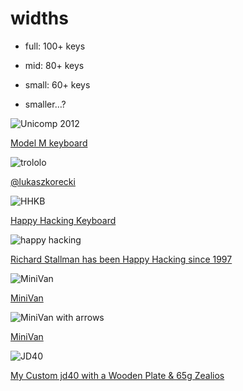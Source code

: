 # widths

* full: 100+ keys
<!-- .element: class="fragment" -->
* mid: 80+ keys
<!-- .element: class="fragment" -->
* small: 60+ keys
<!-- .element: class="fragment" -->
* smaller…?
<!-- .element: class="fragment" -->


![Unicomp 2012](img/unicomp_2012.jpg)

[Model M keyboard](http://en.wikipedia.org/wiki/Model_M_keyboard)


![trololo](img/trololo.jpg)

[@lukaszkorecki](https://twitter.com/lukaszkorecki)


![HHKB](img/hhkb.jpg)

[Happy Hacking Keyboard](https://en.wikipedia.org/wiki/Happy_Hacking_Keyboard)


![happy hacking](img/happy_hacking.jpg)
<!-- .element style="width: 80%" -->

[Richard Stallman has been Happy Hacking since 1997](http://imgur.com/r/MechanicalKeyboards/zT5pgsd)


![MiniVan](img/minivan.jpg)

[MiniVan](https://www.massdrop.com/buy/minivan-keyboard)


![MiniVan with arrows](img/minivan_arrows.jpg)

[MiniVan](https://www.massdrop.com/buy/minivan-keyboard)


![JD40](img/jd40.jpg)
<!-- .element style="width: 80%" -->

[My Custom jd40 with a Wooden Plate & 65g Zealios](https://www.reddit.com/r/MechanicalKeyboards/comments/5824ds/my_custom_jd40_with_a_wooden_plate_65g_zealios/)
